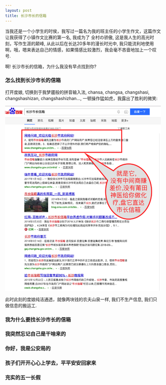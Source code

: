 ```yaml
---
layout: post
title: 长沙市长的信箱
---
```


当我还是一个小学生的时侯，我写过一篇名为我的班主任的小学生作文，这篇作文让我获得了小镇作文比赛的第一名, 我成为了 全村の骄傲, 这是我人生的高光时刻，写作生涯的颠峰, 从此以后在长达20多年的漫长时光中, 我只能流利地使用啊，哦，嗯来表达自己的情感，如果情感比较激烈，我会毫不吝啬地加上一个叹号. 

啊! 长沙市长的信箱，为什么我没有早点找到你?


### 怎么找到长沙市长的信箱

打开度娘, 切换到于我梦靥般的拼音输入法, chansa, changsa, changshasi, changshashizan, changshashizhan..., 一顿操作猛如虎，我露出了胜利的微笑:

![](/images/Snip20190501_29.png)

此时此刻的度娘纯洁通透，就像两块钱的农夫山泉一样, 我们不生产信息, 我们只做信息的搬运工.


### 我为什么要找长沙市长的信箱


### 我突然忘记自己是干啥来的

### 你好，我是公安局的

### 孩子们开开心心上学去，平平安安回家来

### 充实的五一长假
